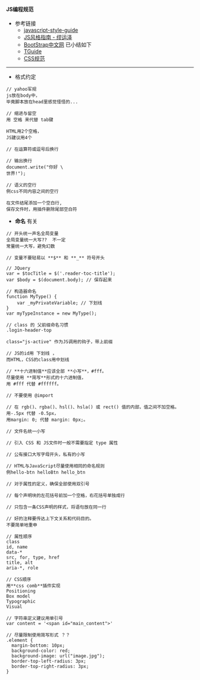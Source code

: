 #### **JS编程规范**
* 参考链接 
  + [javascript-style-guide](https://github.com/adamlu/javascript-style-guide) 
  * [JS风格指南 - 缪运泽](https://gold.xitu.io/post/587979148d6d810058bb3b32?utm_source=gold_browser_extension)
  + [BootStrap中文网](http://codeguide.bootcss.com/) 已小结如下
  + [TGuide](http://tguide.qq.com/main/index.htm)
  + [CSS规范](ttp://cssguidelin.es/)
  
* * * * *

* 格式约定

~~~
// yahoo军规
js放在body中，
毕竟脚本放在head里感觉怪怪的...

// 缩进与留空
用 空格 来代替 tab键

HTML用2个空格，
JS建议用4个

// 在运算符或逗号后换行

// 输出换行
document.write("你好 \
世界!");

// 语义的空行
例css不同内容之间的空行

在文件结尾添加一个空白行,
保存文件时，用插件删除尾部空白符
~~~

* **命名** 有关

~~~
// 开头统一声名全局变量
全局变量统一大写??  不一定
常量统一大写，避免幻数

// 变量不要轻易以 **$** 和 **_** 符号开头

// JQuery
var = $tocTitle = $('.reader-toc-title');
var $body = $(document.body); // 保存起来

// 构造器命名
function MyType() {
    var _myPrivateVariable; // 下划线
}
var myTypeInstance = new MyType();

// class 的 父前缀命名习惯
.login-header-top

class="js-active" 作为JS调用的钩子，带上前缀

// JS的id用 下划线 ，
而HTML，CSS的class用中划线

// **十六进制值**应该全部 **小写**，#fff。
尽量使用 **简写**形式的十六进制值，
用 #fff 代替 #ffffff。

// 不要使用 @import

// 在 rgb()、rgba()、hsl()、hsla() 或 rect() 值的内部，值之间不加空格。
用-.5px 代替 -0.5px，
用margin: 0; 代替 margin: 0px;。
    
// 文件名统一小写

// 引入 CSS 和 JS文件时一般不需要指定 type 属性

// 公有接口大写字母开头，私有的小写

// HTML与JavaScript尽量使用相同的命名规则
例hello-btn helloBtn hello_btn

// 对于属性的定义，确保全部使用双引号

// 每个声明块的左花括号前加一个空格，右花括号单独成行

// 只包含一条CSS声明的样式，将语句放在同一行

// 好的注释要传达上下文关系和代码目的。
不要简单地重申

// 属性顺序
class
id, name
data-*
src, for, type, href
title, alt
aria-*, role

// CSS顺序 
用**css comb**插件实现
Positioning
Box model
Typographic
Visual

// 字符串定义建议用单引号
var content = '<span id="main_content">'

// 尽量限制使用简写形式 ？？
.element {
  margin-bottom: 10px;
  background-color: red;
  background-image: url("image.jpg");
  border-top-left-radius: 3px;
  border-top-right-radius: 3px;
}
~~~
